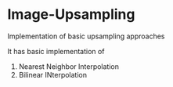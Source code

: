 # Image-Upsampling
Implementation of basic upsampling approaches

It has basic implementation of

1. Nearest Neighbor Interpolation
2. Bilinear INterpolation
